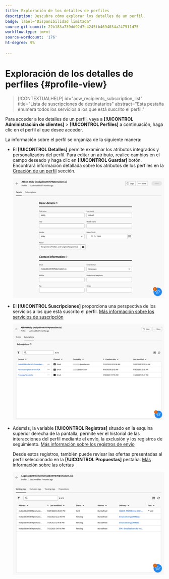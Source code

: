 ```yaml
---
title: Exploración de los detalles de perfiles
description: Descubra cómo explorar los detalles de un perfil.
badge: label="Disponibilidad limitada"
source-git-commit: 22b183a739dd92d7c4245fb4694034a247511d75
workflow-type: tm+mt
source-wordcount: '176'
ht-degree: 9%

---
```


# Exploración de los detalles de perfiles {#profile-view}

>[!CONTEXTUALHELP]
>id="acw_recipients_subscription_list"
>title="Lista de suscripciones de destinatarios"
>abstract="Esta pestaña enumera todos los servicios a los que está suscrito el perfil."

Para acceder a los detalles de un perfil, vaya a **[!UICONTROL Administración de clientes]** > **[!UICONTROL Perfiles]** a continuación, haga clic en el perfil al que desee acceder.

La información sobre el perfil se organiza de la siguiente manera:

* El **[!UICONTROL Detalles]** permite examinar los atributos integrados y personalizados del perfil. Para editar un atributo, realice cambios en el campo deseado y haga clic en **[!UICONTROL Guardar]** botón. Encontrará información detallada sobre los atributos de los perfiles en la [Creación de un perfil](create-profile.md) sección.

  ![](assets/profile-details.png)

* El **[!UICONTROL Suscripciones]** proporciona una perspectiva de los servicios a los que está suscrito el perfil. [Más información sobre los servicios de suscripción](manage-services.md)

  ![](assets/profile-subscriptions.png)

* Además, la variable **[!UICONTROL Registros]** situado en la esquina superior derecha de la pantalla, permite ver el historial de las interacciones del perfil mediante el envío, la exclusión y los registros de seguimiento. [Más información sobre los registros de envío](../monitor/delivery-logs.md)

  Desde estos registros, también puede revisar las ofertas presentadas al perfil seleccionado en la **[!UICONTROL Propuestas]** pestaña. [Más información sobre las ofertas](../msg/offers.md)

  ![](assets/profile-logs.png)
